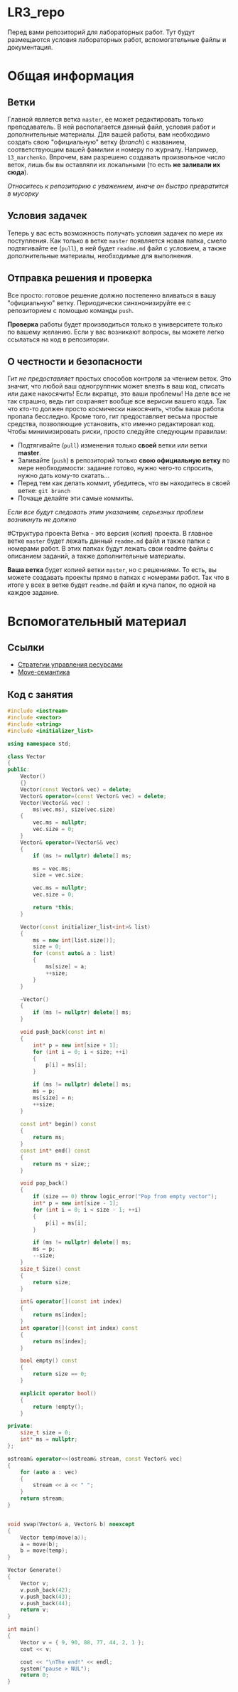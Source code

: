 # LR3_repo

Перед вами репозиторий для лабораторных работ. Тут будут размещаются условия лабораторных работ, вспомогательные файлы и документация.

# Общая информация
## Ветки
Главной является ветка `master`, ее может редактировать только преподаватель. В ней располагается данный файл, условия работ и дополнительные материалы.
Для вашей работы, вам необходимо создать свою "официальную" ветку (*branch*) с названием, соответствующим вашей фамилии и номеру по журналу. Например, `13_marchenko`.
Впрочем, вам разрешено создавать произвольное число веток, лишь бы вы оставляли их локальными (то есть **не заливали их сюда**). 

*Относитесь к репозиторию с уважением, иначе он быстро превратится в мусорку*
## Условия задачек
Теперь у вас есть возможность получать условия задачек по мере их поступления. Как только в ветке `master` появляется новая папка, смело подтягивайте ее (`pull`), в ней будет `readme.md` файл с условием, а также дополнительные материалы, необходимые для выполнения. 
## Отправка решения и проверка
Все просто: готовое решение должно постепенно вливаться в вашу "официальную" ветку. Периодически синхнонизируйте ее с репозиторием с помощью команды `push`.

**Проверка** работы будет производиться только в университете только по вашему желанию. Если у вас возникают вопросы, вы можете легко ссылаться на код в репозитории.
## О честности и безопасности
Гит *не предоставляет* простых способов контроля за чтением веток. Это значит, что любой ваш одногруппник может влезть в ваш код, списать или даже накосячить! Если вкратце, это ваши проблемы! На деле все не так страшно, ведь гит сохраняет вообще все верисии вашего кода. Так что кто-то должен просто космически накосячить, чтобы ваша работа пропала бесследно. Кроме того, гит предоставляет весьма простые средства, позволяющие установить, кто именно редактировал код. 
Чтобы минимизировать риски, просто следуйте следующим правилам:

- Подтягивайте (`pull`) изменения только **своей** ветки или ветки **master**.
- Заливайте (`push`) в репозиторий только **свою официальную ветку** по мере необходимости: задание готово, нужно чего-то спросить, нужно дать кому-то скатать...
- Перед тем как делать коммит, убедитесь, что вы находитесь в своей ветке: `git branch`
- Почаще делайте эти самые коммиты.

*Если все будут следовать этим указаниям, серьезных проблем возникнуть не должно*

#Структура проекта
Ветка - это версия (копия) проекта. В главное ветке `master` будет лежать данный `readme.md` файл и также папки с номерами работ. В этих папках будут лежать свои readme файлы с описанием заданий, а также дополнительные материалы. 

**Ваша ветка** будет копией ветки `master`, но с решениями. То есть, вы можете создавать проекты прямо в папках с номерами работ. Так что в итоге у всех в ветке будет `readme.md` файл и куча папок, по одной на каждое задание.

# Вспомогательный материал

## Ссылки

- [Стратегии управления ресурсами](https://habr.com/post/425837/)
- [Move-семантика](https://habr.com/post/226229/)

## Код с занятия


```cpp
#include <iostream> 
#include <vector> 
#include <string> 
#include <initializer_list> 

using namespace std;

class Vector
{
public:
	Vector()
	{}
	Vector(const Vector& vec) = delete;
	Vector& operator=(const Vector& vec) = delete;
	Vector(Vector&& vec) :
		ms(vec.ms), size(vec.size)
	{
		vec.ms = nullptr;
		vec.size = 0;
	}
	Vector& operator=(Vector&& vec)
	{
		if (ms != nullptr) delete[] ms;

		ms = vec.ms;
		size = vec.size;

		vec.ms = nullptr;
		vec.size = 0;

		return *this;
	}

	Vector(const initializer_list<int>& list)
	{
		ms = new int[list.size()];
		size = 0;
		for (const auto& a : list)
		{
			ms[size] = a;
			++size;
		}
	}

	~Vector()
	{
		if (ms != nullptr) delete[] ms;
	}

	void push_back(const int n)
	{
		int* p = new int[size + 1];
		for (int i = 0; i < size; ++i)
		{
			p[i] = ms[i];
		}

		if (ms != nullptr) delete[] ms;
		ms = p;
		ms[size] = n;
		++size;
	}
	
	const int* begin() const
	{
		return ms;
	}
	const int* end() const
	{
		return ms + size;;
	}

	void pop_back()
	{
		if (size == 0) throw logic_error("Pop from empty vector");
		int* p = new int[size - 1];
		for (int i = 0; i < size - 1; ++i)
		{
			p[i] = ms[i];
		}

		if (ms != nullptr) delete[] ms;
		ms = p;
		--size;
	}
	size_t Size() const
	{
		return size;
	}

	int& operator[](const int index)
	{
		return ms[index];
	}
	int operator[](const int index) const
	{
		return ms[index];
	}

	bool empty() const
	{
		return size == 0;
	}

	explicit operator bool()
	{
		return !empty();
	}

private:
	size_t size = 0;
	int* ms = nullptr;
};

ostream& operator<<(ostream& stream, const Vector& vec)
{
	for (auto a : vec)
	{
		stream << a << " ";
	}
	return stream;
}


void swap(Vector& a, Vector& b) noexcept
{
	Vector temp(move(a));
	a = move(b);
	b = move(temp);
}

Vector Generate()
{
	Vector v;
	v.push_back(42);
	v.push_back(43);
	v.push_back(44);
	return v;
}

int main()
{
	Vector v = { 9, 90, 88, 77, 44, 2, 1 };
	cout << v;

	cout << "\nThe end!" << endl;
	system("pause > NUL");
	return 0;
}
```